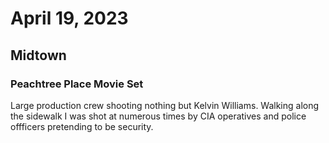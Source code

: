 # April 19, 2023
## Midtown
### Peachtree Place Movie Set
Large production crew shooting nothing but Kelvin Williams. Walking along the sidewalk I was shot at numerous times by CIA operatives and police offficers pretending to be security.
